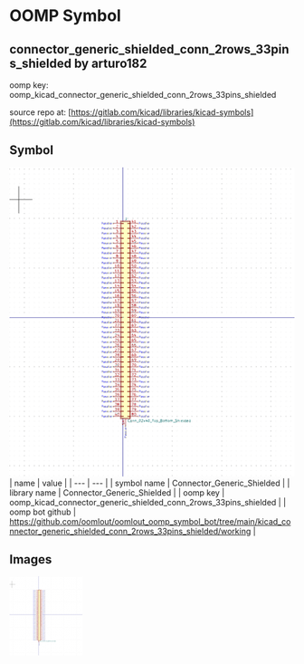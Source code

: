 # OOMP Symbol  
## connector_generic_shielded_conn_2rows_33pins_shielded  by arturo182  
  
oomp key: oomp_kicad_connector_generic_shielded_conn_2rows_33pins_shielded  
  
source repo at: [https://gitlab.com/kicad/libraries/kicad-symbols](https://gitlab.com/kicad/libraries/kicad-symbols)  
## Symbol  
  
[![working.png](working_600.png)](working.png)  
| name | value | 
| --- | --- | 
| symbol name | Connector_Generic_Shielded | 
| library name | Connector_Generic_Shielded | 
| oomp key | oomp_kicad_connector_generic_shielded_conn_2rows_33pins_shielded | 
| oomp bot github | https://github.com/oomlout/oomlout_oomp_symbol_bot/tree/main/kicad_connector_generic_shielded_conn_2rows_33pins_shielded/working | 
## Images  
  
[![working.png](working_140.png)](working.png)  
